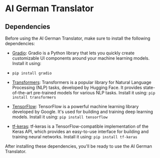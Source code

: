# AI German Translator

## Dependencies

Before using the AI German Translator, make sure to install the following dependencies:

- [Gradio](https://pypi.org/project/gradio/): Gradio is a Python library that lets you quickly create customizable UI components around your machine learning models. Install it using:
- 
  ```pip install gradio```

- [Transformers](https://huggingface.co/transformers/): Transformers is a popular library for Natural Language Processing (NLP) tasks, developed by Hugging Face. It provides state-of-the-art pre-trained models for various NLP tasks. Install it using:
  ```pip install transformers```

- [TensorFlow](https://www.tensorflow.org/): TensorFlow is a powerful machine learning library developed by Google. It's used for building and training deep learning models. Install it using:
  ```pip install tensorflow```

- [tf-keras](https://pypi.org/project/tf-keras/): tf-keras is a TensorFlow-compatible implementation of the Keras API, which provides an easy-to-use interface for building and training neural networks. Install it using:
  ```pip install tf-keras```

After installing these dependencies, you'll be ready to use the AI German Translator.
